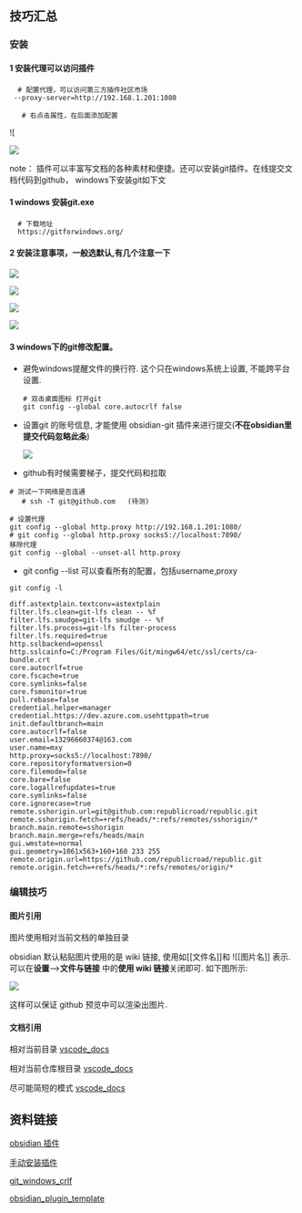
## 技巧汇总

### 安装
#### 1 安装代理可以访问插件

```shell
  # 配置代理，可以访问第三方插件社区市场
 --proxy-server=http://192.168.1.201:1080

   # 右点击属性，在后面添加配置
```


![[](attach/ob_proxy_01.png)

![](attach/ob_proxy_02.png)



   note：
	 插件可以丰富写文档的各种素材和便捷。还可以安装git插件。在线提交文档代码到github，
	 windows下安装git如下文
	 


#### 1 windows 安装git.exe

```
  # 下载地址
  https://gitforwindows.org/
```

#### 2 安装注意事项，一般选默认,有几个注意一下

![](attach/git_windows_tips2.jpg)

![](attach/git_windows_tips3.jpg)

![](attach/git_windows_tips1.jpg)

![](attach/git_windows_tips4.jpg)



#### 3 windows下的git修改配置。


- 避免windows提醒文件的换行符. 这个只在windows系统上设置, 不能跨平台设置. 
	```
	# 双击桌面图标 打开git 
	git config --global core.autocrlf false
	```


- 设置git 的账号信息, 才能使用 obsidian-git 插件来进行提交(**不在obsidian里提交代码忽略此条**)

	![](attach/obsidian_git_tips01.png)



- github有时候需要梯子，提交代码和拉取 

```shell
# 测试一下网络是否连通
   # ssh -T git@github.com   (待测)

# 设置代理
git config --global http.proxy http://192.168.1.201:1080/
# git config --global http.proxy socks5://localhost:7890/
移除代理
git config --global --unset-all http.proxy
```

- git config --list  可以查看所有的配置，包括username,proxy

```
git config -l

diff.astextplain.textconv=astextplain
filter.lfs.clean=git-lfs clean -- %f
filter.lfs.smudge=git-lfs smudge -- %f
filter.lfs.process=git-lfs filter-process
filter.lfs.required=true
http.sslbackend=openssl
http.sslcainfo=C:/Program Files/Git/mingw64/etc/ssl/certs/ca-bundle.crt
core.autocrlf=true
core.fscache=true
core.symlinks=false
core.fsmonitor=true
pull.rebase=false
credential.helper=manager
credential.https://dev.azure.com.usehttppath=true
init.defaultbranch=main
core.autocrlf=false
user.email=13296660374@163.com
user.name=mxy
http.proxy=socks5://localhost:7890/
core.repositoryformatversion=0
core.filemode=false
core.bare=false
core.logallrefupdates=true
core.symlinks=false
core.ignorecase=true
remote.sshorigin.url=git@github.com:republicroad/republic.git
remote.sshorigin.fetch=+refs/heads/*:refs/remotes/sshorigin/*
branch.main.remote=sshorigin
branch.main.merge=refs/heads/main
gui.wmstate=normal
gui.geometry=1061x563+160+160 233 255
remote.origin.url=https://github.com/republicroad/republic.git
remote.origin.fetch=+refs/heads/*:refs/remotes/origin/*

```



### 编辑技巧

#### 图片引用

图片使用相对当前文档的单独目录

obsidian 默认粘贴图片使用的是 wiki 链接, 使用如\[[文件名]]和 \!\[[图片名]] 表示. 可以在**设置**-->**文件与链接** 中的**使用 wiki 链接**关闭即可. 如下图所示:

![](attach/Pasted%20image%2020240130003753.png)

这样可以保证 github 预览中可以渲染出图片.


#### 文档引用


相对当前目录
	[vscode_docs](../vscode/vscode_docs.md)
	
相对当前仓库根目录
	[vscode_docs](vscode/vscode_docs.md)
	
尽可能简短的模式
	[vscode_docs](vscode_docs.md)


## 资料链接

[obsidian 插件](https://mdnice.com/writing/5caac9e9eb61489a959db5fd415e4d20)

[手动安装插件](https://www.youtube.com/watch?v=ffGfVBLDI_0)

[git_windows_crlf](https://stackoverflow.com/questions/17628305/windows-git-warning-lf-will-be-replaced-by-crlf-is-that-warning-tail-backwar)

[obsidian_plugin_template](https://github.com/polyipseity/obsidian-plugin-template)

